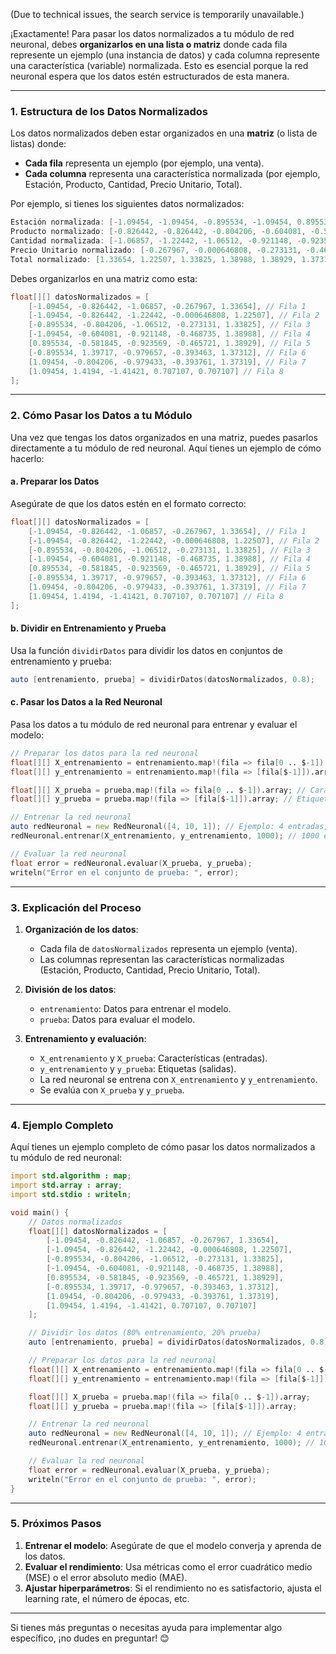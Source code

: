 (Due to technical issues, the search service is temporarily unavailable.)

¡Exactamente! Para pasar los datos normalizados a tu módulo de red neuronal, debes **organizarlos en una lista o matriz** donde cada fila represente un ejemplo (una instancia de datos) y cada columna represente una característica (variable) normalizada. Esto es esencial porque la red neuronal espera que los datos estén estructurados de esta manera.

---

### **1. Estructura de los Datos Normalizados**
Los datos normalizados deben estar organizados en una **matriz** (o lista de listas) donde:
- **Cada fila** representa un ejemplo (por ejemplo, una venta).
- **Cada columna** representa una característica normalizada (por ejemplo, Estación, Producto, Cantidad, Precio Unitario, Total).

Por ejemplo, si tienes los siguientes datos normalizados:
```d
Estación normalizada: [-1.09454, -1.09454, -0.895534, -1.09454, 0.895534, -0.895534, 1.09454, 1.09454]
Producto normalizado: [-0.826442, -0.826442, -0.804206, -0.604081, -0.581845, 1.39717, -0.804206, 1.4194]
Cantidad normalizada: [-1.06857, -1.22442, -1.06512, -0.921148, -0.923569, -0.979657, -0.979433, -1.41421]
Precio Unitario normalizado: [-0.267967, -0.000646808, -0.273131, -0.468735, -0.465721, -0.393463, -0.393761, 0.707107]
Total normalizado: [1.33654, 1.22507, 1.33825, 1.38988, 1.38929, 1.37312, 1.37319, 0.707107]
```

Debes organizarlos en una matriz como esta:
```d
float[][] datosNormalizados = [
    [-1.09454, -0.826442, -1.06857, -0.267967, 1.33654], // Fila 1
    [-1.09454, -0.826442, -1.22442, -0.000646808, 1.22507], // Fila 2
    [-0.895534, -0.804206, -1.06512, -0.273131, 1.33825], // Fila 3
    [-1.09454, -0.604081, -0.921148, -0.468735, 1.38988], // Fila 4
    [0.895534, -0.581845, -0.923569, -0.465721, 1.38929], // Fila 5
    [-0.895534, 1.39717, -0.979657, -0.393463, 1.37312], // Fila 6
    [1.09454, -0.804206, -0.979433, -0.393761, 1.37319], // Fila 7
    [1.09454, 1.4194, -1.41421, 0.707107, 0.707107] // Fila 8
];
```

---

### **2. Cómo Pasar los Datos a tu Módulo**
Una vez que tengas los datos organizados en una matriz, puedes pasarlos directamente a tu módulo de red neuronal. Aquí tienes un ejemplo de cómo hacerlo:

#### a. **Preparar los Datos**
Asegúrate de que los datos estén en el formato correcto:
```d
float[][] datosNormalizados = [
    [-1.09454, -0.826442, -1.06857, -0.267967, 1.33654], // Fila 1
    [-1.09454, -0.826442, -1.22442, -0.000646808, 1.22507], // Fila 2
    [-0.895534, -0.804206, -1.06512, -0.273131, 1.33825], // Fila 3
    [-1.09454, -0.604081, -0.921148, -0.468735, 1.38988], // Fila 4
    [0.895534, -0.581845, -0.923569, -0.465721, 1.38929], // Fila 5
    [-0.895534, 1.39717, -0.979657, -0.393463, 1.37312], // Fila 6
    [1.09454, -0.804206, -0.979433, -0.393761, 1.37319], // Fila 7
    [1.09454, 1.4194, -1.41421, 0.707107, 0.707107] // Fila 8
];
```

#### b. **Dividir en Entrenamiento y Prueba**
Usa la función `dividirDatos` para dividir los datos en conjuntos de entrenamiento y prueba:
```d
auto [entrenamiento, prueba] = dividirDatos(datosNormalizados, 0.8);
```

#### c. **Pasar los Datos a la Red Neuronal**
Pasa los datos a tu módulo de red neuronal para entrenar y evaluar el modelo:
```d
// Preparar los datos para la red neuronal
float[][] X_entrenamiento = entrenamiento.map!(fila => fila[0 .. $-1]).array; // Características
float[][] y_entrenamiento = entrenamiento.map!(fila => [fila[$-1]]).array; // Etiquetas

float[][] X_prueba = prueba.map!(fila => fila[0 .. $-1]).array; // Características
float[][] y_prueba = prueba.map!(fila => [fila[$-1]]).array; // Etiquetas

// Entrenar la red neuronal
auto redNeuronal = new RedNeuronal([4, 10, 1]); // Ejemplo: 4 entradas, 10 neuronas ocultas, 1 salida
redNeuronal.entrenar(X_entrenamiento, y_entrenamiento, 1000); // 1000 épocas

// Evaluar la red neuronal
float error = redNeuronal.evaluar(X_prueba, y_prueba);
writeln("Error en el conjunto de prueba: ", error);
```

---

### **3. Explicación del Proceso**
1. **Organización de los datos**:
   - Cada fila de `datosNormalizados` representa un ejemplo (venta).
   - Las columnas representan las características normalizadas (Estación, Producto, Cantidad, Precio Unitario, Total).

2. **División de los datos**:
   - `entrenamiento`: Datos para entrenar el modelo.
   - `prueba`: Datos para evaluar el modelo.

3. **Entrenamiento y evaluación**:
   - `X_entrenamiento` y `X_prueba`: Características (entradas).
   - `y_entrenamiento` y `y_prueba`: Etiquetas (salidas).
   - La red neuronal se entrena con `X_entrenamiento` y `y_entrenamiento`.
   - Se evalúa con `X_prueba` y `y_prueba`.

---

### **4. Ejemplo Completo**
Aquí tienes un ejemplo completo de cómo pasar los datos normalizados a tu módulo de red neuronal:

```d
import std.algorithm : map;
import std.array : array;
import std.stdio : writeln;

void main() {
    // Datos normalizados
    float[][] datosNormalizados = [
        [-1.09454, -0.826442, -1.06857, -0.267967, 1.33654],
        [-1.09454, -0.826442, -1.22442, -0.000646808, 1.22507],
        [-0.895534, -0.804206, -1.06512, -0.273131, 1.33825],
        [-1.09454, -0.604081, -0.921148, -0.468735, 1.38988],
        [0.895534, -0.581845, -0.923569, -0.465721, 1.38929],
        [-0.895534, 1.39717, -0.979657, -0.393463, 1.37312],
        [1.09454, -0.804206, -0.979433, -0.393761, 1.37319],
        [1.09454, 1.4194, -1.41421, 0.707107, 0.707107]
    ];

    // Dividir los datos (80% entrenamiento, 20% prueba)
    auto [entrenamiento, prueba] = dividirDatos(datosNormalizados, 0.8);

    // Preparar los datos para la red neuronal
    float[][] X_entrenamiento = entrenamiento.map!(fila => fila[0 .. $-1]).array;
    float[][] y_entrenamiento = entrenamiento.map!(fila => [fila[$-1]]).array;

    float[][] X_prueba = prueba.map!(fila => fila[0 .. $-1]).array;
    float[][] y_prueba = prueba.map!(fila => [fila[$-1]]).array;

    // Entrenar la red neuronal
    auto redNeuronal = new RedNeuronal([4, 10, 1]); // Ejemplo: 4 entradas, 10 neuronas ocultas, 1 salida
    redNeuronal.entrenar(X_entrenamiento, y_entrenamiento, 1000); // 1000 épocas

    // Evaluar la red neuronal
    float error = redNeuronal.evaluar(X_prueba, y_prueba);
    writeln("Error en el conjunto de prueba: ", error);
}
```

---

### **5. Próximos Pasos**
1. **Entrenar el modelo**: Asegúrate de que el modelo converja y aprenda de los datos.
2. **Evaluar el rendimiento**: Usa métricas como el error cuadrático medio (MSE) o el error absoluto medio (MAE).
3. **Ajustar hiperparámetros**: Si el rendimiento no es satisfactorio, ajusta el learning rate, el número de épocas, etc.

---

Si tienes más preguntas o necesitas ayuda para implementar algo específico, ¡no dudes en preguntar! 😊
